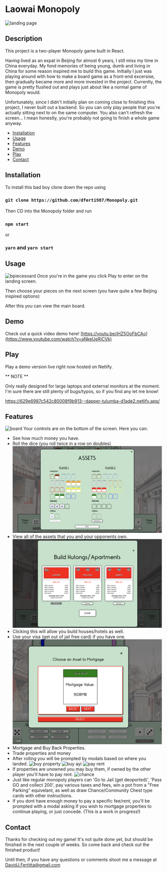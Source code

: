 # Laowai Monopoly

![landing page](./src/Assets/ReadMePics/landing.png)

## Description

This project is a two-player Monopoly game built in React.

Having lived as an expat in Beijing for almost 6 years, I still miss my time in China everyday. My fond memories of being young, dumb and living in China for some reason inspired me to build this game. Initially I just was playing around with how to make a board game as a front-end excersise, then gradually became more and more invested in the project. Currently, the game is pretty flushed out and plays just about like a normal game of Monopoly would.

Unfortunately, since I didn't initially plan on coming close to finishing this project, I never built out a backend. So you can only play people that you're actually sitting next to on the same computer. You also can't refresh the screen... I mean honestly, you're probably not going to finish a whole game anyway.

- [Installation](#installation)
- [Usage](#usage)
- [Features](#features)
- [Demo](#demo)
- [Play](#play)
- [Contact](#contact)

## Installation

To install this bad boy clone down the repo using

### `git clone https://github.com/dfert1987/Monopoly.git`

Then CD into the Monopoly folder and run

### `npm start`

or

### `yarn` and `yarn start`

## Usage
![bpiecesoard](./src/Assets/ReadMePics/choose-piece.png)
Once you're in the game you click Play to enter on the landing screen.

Then choose your pieces on the next screen (you have quite a few Beijing inspired options)

After this you can view the main board.

## Demo

Check out a quick video demo here!
[https://youtu.be/iHZ5OoFbCAo](https://www.youtube.com/watch?v=aNkeUeRjCVk)

## Play
Play a demo version live right now hosted on Netlify.

** NOTE ** 

Only really designed for large laptops and external monitors at the moment. I'm sure there are still plenty of bugs/typos, so if you find any let me know!

https://629e6987c542c80008f9b913--dapper-tulumba-d1ade2.netlify.app/

## Features
![board](./src/Assets/ReadMePics/board.png)
Your controls are on the bottom of the screen. Here you can:

- See how much money you have.
- Roll the dice (you roll twice in a row on doubles)
![view assets](./src/Assets/ReadMePics/check-assets.png)
- View all of the assets that you and your opponents own.
![buy houses](./src/Assets/ReadMePics/buy-houses.png)
- Clicking this will allow you build houses/hotels as well.
- Use your visa (get out of jail free card) if you have one.
![mortgage](./src/Assets/ReadMePics/mortgage-carousel.png)
- Mortgage and Buy Back Properties.
- Trade properties and money
- After rolling you will be prompted by modals based on where you landed.
![buy property](./src/Assets/ReadMePics/buy-prop.png)
![buy ayi](./src/Assets/ReadMePics/buy-ayi.png)
![pay rent](./src/Assets/ReadMePics/pay-util.png)
- If properties are unowned you may buy them, if owned by the other player you'll have to pay rent.
![chance](./src/Assets/ReadMePics/fuyuan.png)
- Just like regular monopoly players can 'Go to Jail (get deoported)', 'Pass GO and collect 200', pay various taxes and fees, win a pot from a "Free Parking" equivelant, as well as draw Chance/Community Chest type cards with other instructions.
- If you dont have enough money to pay a specific fee/rent, you'll be prompted with a modal asking if you wish to mortgage properties to continue playing, or just concede. (This is a work in progress!)

## Contact

Thanks for checking out my game! It's not quite done yet, but should be finished in the next couple of weeks. So come back and check out the finished product!

Until then, if you have any questions or comments shoot me a message at DavidJ.Fertitta@gmail.com
